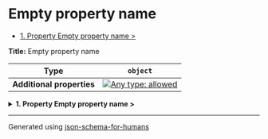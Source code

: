 # Empty property name

- [1. Property Empty property name >](#__root___)

**Title:** Empty property name

| Type                      | `object`                                                                                                                          |
| ------------------------- | --------------------------------------------------------------------------------------------------------------------------------- |
| **Additional properties** | [![Any type: allowed](https://img.shields.io/badge/Any%20type-allowed-green)](# "Additional Properties of any type are allowed.") |

<details>
<summary><strong> <a name="__root___"></a>1. Property Empty property name ></strong>  

</summary>
<blockquote>

| Type | `string` |
| ---- | -------- |

**Description:** I don't know why you would want an empty property 🤷

</blockquote>
</details>

----------------------------------------------------------------------------------------------------------------------------
Generated using [json-schema-for-humans](https://github.com/coveooss/json-schema-for-humans)